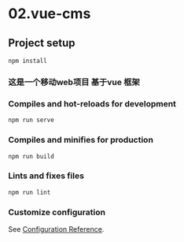# 02.vue-cms

## Project setup
```
npm install
```
### 这是一个移动web项目 基于vue 框架

### Compiles and hot-reloads for development
```
npm run serve
```

### Compiles and minifies for production
```
npm run build
```

### Lints and fixes files
```
npm run lint
```

### Customize configuration
See [Configuration Reference](https://cli.vuejs.org/config/).

